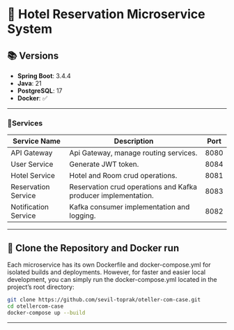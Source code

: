 # 🏨 Hotel Reservation Microservice System

## 📚 Versions

- **Spring Boot**: 3.4.4
- **Java**: 21
- **PostgreSQL**: 17
- **Docker**: ✅

---

### 🧩Services

| Service Name         | Description                                                    | Port   |
|----------------------|----------------------------------------------------------------|--------|
| API Gateway          | Api Gateway, manage routing services.                          | 8080   |
| User Service         | Generate JWT token.                                            | 8084   |
| Hotel Service        | Hotel and Room crud operations.                                | 8081   |
| Reservation Service  | Reservation crud operations and Kafka producer implementation. | 8083   |
| Notification Service | Kafka consumer implementation and logging.                     | 8082   |

---

## 🐳 Clone the Repository and Docker run
Each microservice has its own Dockerfile and docker-compose.yml for isolated builds and deployments.
However, for faster and easier local development, you can simply run the docker-compose.yml located in the project’s root directory:
```bash
git clone https://github.com/sevil-toprak/oteller-com-case.git
cd otellercom-case
docker-compose up --build
```

---


